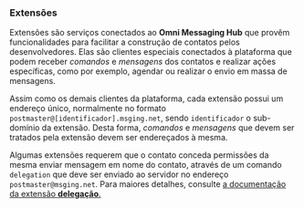 ### Extensões

Extensões são serviços conectados ao **Omni Messaging Hub** que provêm funcionalidades para facilitar a construção de contatos pelos desenvolvedores. Elas são clientes especiais conectados à plataforma que podem receber *comandos* e *mensagens* dos contatos e realizar ações específicas, como por exemplo, agendar ou realizar o envio em massa de mensagens.

Assim como os demais clientes da plataforma, cada extensão possui um endereço único, normalmente no formato `postmaster@[identificador].msging.net`, sendo `identificador` o sub-domínio da extensão. Desta forma, *comandos* e *mensagens* que devem ser tratados pela extensão devem ser endereçados à mesma.

Algumas extensões requerem que o contato conceda permissões da mesma enviar mensagem em nome do contato, através de um comando `delegation` que deve ser enviado ao servidor no endereço `postmaster@msging.net`. Para maiores detalhes, consulte [a documentação da extensão **delegação**.](./#/docs/extensions/delegation)
